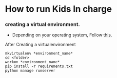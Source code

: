 # How to run Kids In charge

### creating a virtual environment.

- Depending on your operating system, Follow [this](https://packaging.python.org/guides/installing-using-pip-and-virtual-environments/#creating-a-virtual-environment).

After Creating a virtualenvironment

```
mkvirtualenv *environment_name*
cd <folder>
workon *environment_name*
pip install -r requirements.txt
python manage runserver

```
